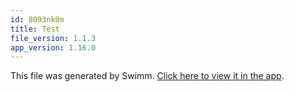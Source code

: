 ```yaml
---
id: 8093nk0m
title: Test
file_version: 1.1.3
app_version: 1.16.0
---
```


This file was generated by Swimm. [Click here to view it in the app](http://localhost:5000/repos/Z2l0aHViJTNBJTNBc3ItZXh0ZW5zaW9uJTNBJTNBZG91ZWs=/playlists/8093nk0m).
